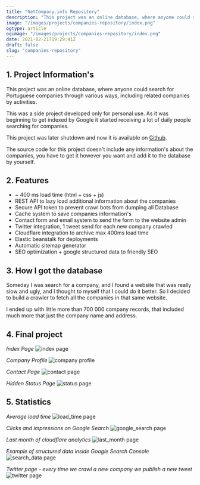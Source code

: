 ```yaml
---
title: "GetCompany.info Repository"
description: "This project was an online database, where anyone could search for Portuguese companies"
image: "/images/projects/companies-repository/index.png"
ogtype: article
ogimage: "/images/projects/companies-repository/index.png"
date: 2021-02-21T19:29:41Z
draft: false
slug: "companies-repository"
---
```


## 1. Project Information's
This project was an online database, where anyone could search for Portuguese companies through various ways,
including related companies by activities.

This was a side project developed only for personal use.
As it was beginning to get indexed by Google it started receiving a lot of daily people searching for companies.

This project was later shutdown and now it is available on [Github](https://github.com/G4brym/GetCompany.info).

The source code for this project doesn't include any information's about the companies, you have to get it however you 
want and add it to the database by yourself.


## 2. Features
* ~ 400 ms load time (html + css + js)
* REST API to lazy load additional information about the companies
* Secure API token to prevent crawl bots from dumping all Database
* Cache system to save companies information's
* Contact form and email system to send the form to the website admin
* Twitter integration, 1 tweet send for each new company crawled
* Cloudflare integration to archive max 400ms load time
* Elastic beanstalk for deployments
* Automatic sitemap generator
* SEO optimization + google structured data to friendly SEO


## 3. How I got the database
Someday I was search for a company, and I found a website that was really slow and ugly, and I thought to myself
that I could do it better. So I decided to build a crawler to fetch all the companies in that same website.

I ended up with little more than 700 000 company records, that included much more that just the company name and address.


## 4. Final project
*Index Page*
![index page](/images/projects/companies-repository/index.png)

*Company Profile*
![company profile](/images/projects/companies-repository/company.png)

*Contact Page*
![contact page](/images/projects/companies-repository/contact.png)

*Hidden Status Page*
![status page](/images/projects/companies-repository/status.png)


## 5. Statistics
*Average load time*
![load_time page](/images/projects/companies-repository/load_time.png)

*Clicks and impressions on Google Search*
![google_search page](/images/projects/companies-repository/google_search.png)

*Last month of cloudflare analytics*
![last_month page](/images/projects/companies-repository/last_month.png)

*Example of structured data inside Google Search Console*
![search_data page](/images/projects/companies-repository/search_data.png)

*Twitter page - every time we crawl a new company we publish a new tweet*
![twitter page](/images/projects/companies-repository/twitter.png)
